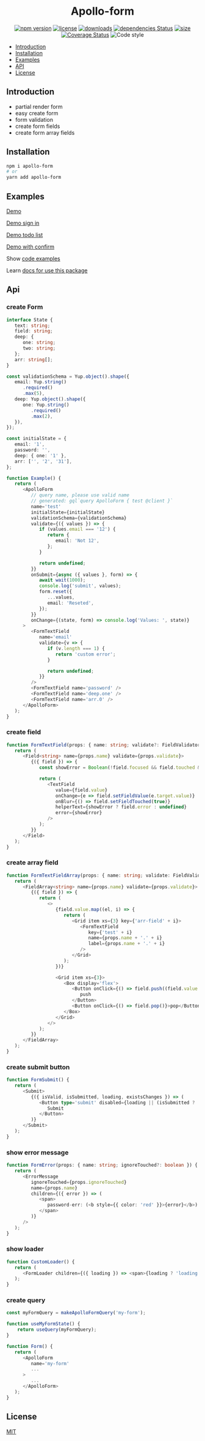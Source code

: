 <h1 align="center">Apollo-form</h1>

<div align="center">

[![npm version](https://badge.fury.io/js/apollo-form.svg)](https://badge.fury.io/js/apollo-form)
[![license](https://img.shields.io/badge/license-MIT-blue.svg)](https://github.com/muzikanto/apollo-form/blob/master/LICENSE)
[![downloads](https://img.shields.io/npm/dm/apollo-form.svg)](https://www.npmjs.com/package/apollo-form)
[![dependencies Status](https://david-dm.org/apollo-form/status.svg)](https://david-dm.org/apollo-form)
[![size](https://img.shields.io/bundlephobia/minzip/apollo-form)](https://bundlephobia.com/result?p=apollo-form)
[![Coverage Status](https://img.shields.io/codecov/c/github/muzikanto/apollo-form/master.svg)](https://codecov.io/gh/muzikanto/apollo-form/branch/master)
![Code style](https://img.shields.io/badge/code_style-prettier-ff69b4.svg)

</div>

<!-- TOC -->

-  [Introduction](#introduction)
-  [Installation](#installation)
-  [Examples](#examples)
-  [API](#api)
-  [License](#license)

<!-- /TOC -->

## Introduction

-  partial render form
-  easy create form
-  form validation
-  create form fields
-  create form array fields

## Installation

```sh
npm i apollo-form
# or
yarn add apollo-form
```

## Examples

[Demo](https://muzikanto.github.io/apollo-form)

[Demo sign in](https://muzikanto.github.io/apollo-form?path=/story/components--sign-in)

[Demo todo list](https://muzikanto.github.io/apollo-form?path=/story/components--todo-list)

[Demo with confirm](https://muzikanto.github.io/apollo-form?path=/story/components--with-confirm)

Show [code examples](./examples)

Learn [docs for use this package](https://github.com/Muzikanto/apollo-form/wiki)

## Api

### create Form

```typescript jsx
interface State {
   text: string;
   field: string;
   deep: {
      one: string;
      two: string;
   };
   arr: string[];
}

const validationSchema = Yup.object().shape({
   email: Yup.string()
      .required()
      .max(5),
   deep: Yup.object().shape({
      one: Yup.string()
         .required()
         .max(2),
   }),
});

const initialState = {
   email: '1',
   password: '',
   deep: { one: '1' },
   arr: ['', '2', '31'],
};

function Example() {
   return (
      <ApolloForm
         // query name, please use valid name
         // generated: gql`query ApolloForm { test @client }`
         name='test'
         initialState={initialState}
         validationSchema={validationSchema}
         validate={({ values }) => {
            if (values.email === '12') {
               return {
                  email: 'Not 12',
               };
            }

            return undefined;
         }}
         onSubmit={async ({ values }, form) => {
            await wait(1000);
            console.log('submit', values);
            form.reset({
               ...values,
               email: 'Reseted',
            });
         }}
         onChange={(state, form) => console.log('Values: ', state)}
      >
         <FormTextField
            name='email'
            validate={v => {
               if (v.length === 1) {
                  return 'custom error';
               }

               return undefined;
            }}
         />
         <FormTextField name='password' />
         <FormTextField name='deep.one' />
         <FormTextField name='arr.0' />
      </ApolloForm>
   );
}
```

### create field

```typescript jsx
function FormTextField(props: { name: string; validate?: FieldValidator<string> }) {
   return (
      <Field<string> name={props.name} validate={props.validate}>
         {({ field }) => {
            const showError = Boolean(!field.focused && field.touched && field.error);

            return (
               <TextField
                  value={field.value}
                  onChange={e => field.setFieldValue(e.target.value)}
                  onBlur={() => field.setFieldTouched(true)}
                  helperText={showError ? field.error : undefined}
                  error={showError}
               />
            );
         }}
      </Field>
   );
}
```

### create array field

```typescript jsx
function FormTextFieldArray(props: { name: string; validate: FieldValidator<string[]> }) {
   return (
      <FieldArray<string> name={props.name} validate={props.validate}>
         {({ field }) => {
            return (
               <>
                  {field.value.map((el, i) => {
                     return (
                        <Grid item xs={3} key={'arr-field' + i}>
                           <FormTextField
                              key={'test' + i}
                              name={props.name + '.' + i}
                              label={props.name + '.' + i}
                           />
                        </Grid>
                     );
                  })}

                  <Grid item xs={3}>
                     <Box display='flex'>
                        <Button onClick={() => field.push((field.value.length + 1).toString())}>
                           push
                        </Button>
                        <Button onClick={() => field.pop()}>pop</Button>
                     </Box>
                  </Grid>
               </>
            );
         }}
      </FieldArray>
   );
}
```

### create submit button

```typescript jsx
function FormSubmit() {
   return (
      <Submit>
         {({ isValid, isSubmitted, loading, existsChanges }) => (
            <Button type='submit' disabled={loading || (isSubmitted ? !isValid : false)}>
               Submit
            </Button>
         )}
      </Submit>
   );
}
```

### show error message

```typescript jsx
function FormError(props: { name: string; ignoreTouched?: boolean }) {
   return (
      <ErrorMessage
         ignoreTouched={props.ignoreTouched}
         name={props.name}
         children={({ error }) => (
            <span>
               password-err: (<b style={{ color: 'red' }}>{error}</b>)
            </span>
         )}
      />
   );
}
```

### show loader

```typescript jsx
function CustomLoader() {
   return (
      <FormLoader children={({ loading }) => <span>{loading ? 'loading...' : 'loaded'}</span>} />
   );
}
```

### create query

```typescript jsx
const myFormQuery = makeApolloFormQuery('my-form');

function useMyFormState() {
    return useQuery(myFormQuery);
}

function Form() {
   return (
      <ApolloForm
         name='my-form'
         ...
      >
         ...
      </ApolloForm>
   );
}
```

## License

[MIT](LICENSE)
